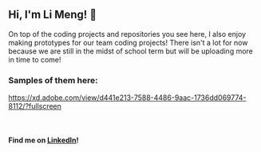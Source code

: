 ## Hi, I'm Li Meng! 👋


On top of the coding projects and repositories you see here, I also enjoy making prototypes for our team coding projects! There isn't a lot for now because we are still in the midst of school term but will be uploading more in time to come! 

### Samples of them here:

https://xd.adobe.com/view/d441e213-7588-4486-9aac-1736dd069774-8112/?fullscreen

<br>

#### Find me on <a href="https://www.linkedin.com/in/li-meng-heng-26a93897/">LinkedIn</a>!
<!--
**lmheng/lmheng** is a ✨ _special_ ✨ repository because its `README.md` (this file) appears on your GitHub profile.

Here are some ideas to get you started:

- 🔭 I’m currently working on ...
- 🌱 I’m currently learning ...
- 👯 I’m looking to collaborate on ...
- 🤔 I’m looking for help with ...
- 💬 Ask me about ...
- 📫 How to reach me: ...
- 😄 Pronouns: ...
- ⚡ Fun fact: ...
-->
